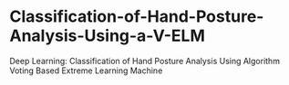 # Classification-of-Hand-Posture-Analysis-Using-a-V-ELM
Deep Learning: Classification of Hand Posture Analysis Using Algorithm Voting Based Extreme Learning Machine
